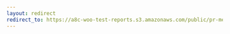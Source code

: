 ```yaml
---
layout: redirect
redirect_to: https://a8c-woo-test-reports.s3.amazonaws.com/public/pr-merge/45832/e2e/index.html
---
```

